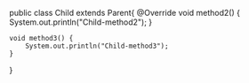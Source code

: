 public class Child extends Parent{
	@Override
	void method2() {
		System.out.println("Child-method2");
	}
	
	void method3() {
		System.out.println("Child-method3");
	}
}
